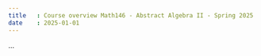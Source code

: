 ```yaml
---
title   : Course overview Math146 - Abstract Algebra II - Spring 2025
date    : 2025-01-01
---
```

  
...

